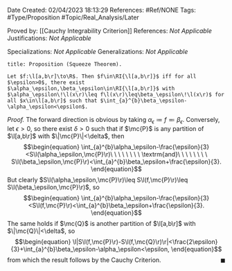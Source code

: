 <div class="topSpace"></div>

Date Created: 02/04/2023 18:13:29
References: #Ref/NONE
Tags: #Type/Proposition #Topic/Real_Analysis/Later

Proved by: [[Cauchy Integrability Criterion]]
References: <i>Not Applicable</i>
Justifications: <i>Not Applicable</i>

Specializations: <i>Not Applicable</i>
Generalizations: <i>Not Applicable</i>

``` ad-Proposition
title: Proposition (Squeeze Theorem).

Let $f:\l[a,b\r]\to\R$. Then $f\in\RI{\l[a,b\r]}$ iff for all $\epsilon>0$, there exist $\alpha_\epsilon,\beta_\epsilon\in\RI{\l[a,b\r]}$ with $\alpha_\epsilon\!\l(x\r)\leq f\l(x\r)\leq\beta_\epsilon\!\l(x\r)$ for all $x\in\l[a,b\r]$ such that $\int_{a}^{b}\beta_\epsilon-\alpha_\epsilon<\epsilon$.

```

<i>Proof.</i> The forward direction is obvious by taking $\alpha_\epsilon\coloneqq f\eqqcolon\beta_\epsilon$. Conversely, let $\epsilon>0$, so there exist $\delta>0$ such that if $\mc{P}$ is any partition of $\l[a,b\r]$ with $\|\mc{P}\|<\delta$, then
$$\begin{equation}
    \int_{a}^{b}\alpha_\epsilon-\frac{\epsilon}{3}<S\l(\alpha_\epsilon,\mc{P}\r)\ \ \ \ \ \ \ \ \textrm{and}\ \ \ \ \ \ \ \ S\l(\beta_\epsilon,\mc{P}\r)<\int_{a}^{b}\beta_\epsilon+\frac{\epsilon}{3}.
\end{equation}$$
But clearly $S\l(\alpha_\epsilon,\mc{P}\r)\leq S\l(f,\mc{P}\r)\leq S\l(\beta_\epsilon,\mc{P}\r)$, so
$$\begin{equation}
    \int_{a}^{b}\alpha_\epsilon-\frac{\epsilon}{3}<S\l(f,\mc{P}\r)<\int_{a}^{b}\beta_\epsilon+\frac{\epsilon}{3}.
\end{equation}$$
The same holds if $\mc{Q}$ is another partition of $\l[a,b\r]$ with $\|\mc{Q}\|<\delta$, so
$$\begin{equation}
    \l|S\l(f,\mc{P}\r)-S\l(f,\mc{Q}\r)\r|<\frac{2\epsilon}{3}+\int_{a}^{b}\beta_\epsilon-\alpha_\epsilon<\epsilon,
\end{equation}$$
from which the result follows by the Cauchy Criterion.<span style="float:right;">$\blacksquare$</span>
